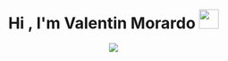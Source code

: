 
<h1 align="center"><b>Hi , I'm Valentin Morardo </b><img src="https://media.giphy.com/media/hvRJCLFzcasrR4ia7z/giphy.gif" width="35"></h1>

<p align="center">
  <a href="https://github.com/DenverCoder1/readme-typing-svg"><img src="https://readme-typing-svg.herokuapp.com?font=Time+New+Roman&color=cyan&size=25&center=true&vCenter=true&width=600&height=100&lines=Full+Stack+Developer...&hearts;++;Self-taught+Front-End+Developer,;Active+Learner/Researcher,;Love+to+learn+new+stuffs..<3"></a>
</p>


<br>



<!-- 	
## <picture><img src = "https://github.com/0xAbdulKhalid/0xAbdulKhalid/raw/main/assets/mdImages/about_me.gif" width = 50px></picture> **About me**

<picture> <img align="right" src="https://github.com/0xAbdulKhalid/0xAbdulKhalid/raw/main/assets/mdImages/Right_Side.gif" width = 250px></picture>

<br>

- A passionate Self-taught Front-end developer
- Playing CTF's at spare time
- Currently learning Web Development by Self
- Personal website [link](https://www.0xabdulkhalid.ml)
- I’m currently open for an Intern or a new job opportunity, this is [my resume](https://read.cv/0xabdulkhalid)

<br><br>

<img src="https://user-images.githubusercontent.com/73097560/115834477-dbab4500-a447-11eb-908a-139a6edaec5c.gif"><br><br>

## <img src="https://media2.giphy.com/media/QssGEmpkyEOhBCb7e1/giphy.gif?cid=ecf05e47a0n3gi1bfqntqmob8g9aid1oyj2wr3ds3mg700bl&rid=giphy.gif" width ="25"><b> Skills</b>
<br>

<p align="center">

- **Languages**:
    
    ![C](https://img.shields.io/badge/C%20-%232370ED.svg?style=for-the-badge&logo=c&logoColor=white)
    ![C++](https://img.shields.io/badge/C++%20-%2300599C.svg?style=for-the-badge&logo=c%2B%2B&logoColor=white)
    ![Python](https://img.shields.io/badge/Python%20-%2314354C.svg?style=for-the-badge&logo=python&logoColor=white)

<br>   
    
- **Front-End Development**:

   ![HTML5](https://img.shields.io/badge/HTML5%20-%23E34F26.svg?style=for-the-badge&logo=html5&logoColor=white)
   ![CSS3](https://img.shields.io/badge/CSS%20-%231572B6.svg?style=for-the-badge&logo=css3&logoColor=white)
   ![JavaScript](https://img.shields.io/badge/JavaScript%20-%23F7DF1E.svg?style=for-the-badge&logo=javascript&logoColor=black)

<br>

- **Cloud Hosting**:

    ![Github Pages](https://img.shields.io/badge/GitHub%20Pages-%23327FC7.svg?style=for-the-badge&logo=github&logoColor=white)
    
<br>

- **Softwares and Tools**:

    ![Git](https://img.shields.io/badge/git-%23F05033.svg?style=for-the-badge&logo=git&logoColor=white)
    ![GitHub](https://img.shields.io/badge/github-%23121011.svg?style=for-the-badge&logo=github&logoColor=white)
    ![Google](https://img.shields.io/badge/google-%234285F4.svg?style=for-the-badge&logo=google&logoColor=white)
    ![Visual Studio Code](https://img.shields.io/badge/Visual%20Studio%20Code-0078d7.svg?style=for-the-badge&logo=visual-studio-code&logoColor=white)
    ![Linux](https://img.shields.io/badge/Linux-FCC624?style=for-the-badge&logo=linux&logoColor=black) 

<br>

- **Extras**:

    ![Terminal](https://img.shields.io/badge/Terminal-%23054020?style=for-the-badge&logo=gnu-bash&logoColor=white)
    ![Markdown](https://img.shields.io/badge/markdown-%23000000.svg?style=for-the-badge&logo=markdown&logoColor=white)   


</p>

<br>
<br>

-----

<br>


## <img src="https://media.giphy.com/media/iY8CRBdQXODJSCERIr/giphy.gif" width="35"><b> Github Stats </b>
<br>

<div align="center">

<a href="https://github.com/0xabdulkhalid/">
  <img src="https://github-readme-stats.vercel.app/api?username=0xabdulkhalid&include_all_commits=true&count_private=true&show_icons=true&line_height=20&title_color=7A7ADB&icon_color=2234AE&text_color=D3D3D3&bg_color=0,000000,130F40" width="450"/>
  <img src="https://github-readme-stats.vercel.app/api/top-langs?username=0xabdulkhalid&show_icons=true&locale=en&layout=compact&line_height=20&title_color=7A7ADB&icon_color=2234AE&text_color=D3D3D3&bg_color=0,000000,130F40" width="375"  alt="0xabdulkhalid"/>

</a>
</div>

<br>
<br>
<br>

-----

<br>
<br>

## <b> Let's Connect..!</b><img src="https://github.com/0xAbdulKhalid/0xAbdulKhalid/raw/main/assets/mdImages/handshake.gif" width ="80">
<br>
<div align='left'>

<ul>

<li>
<a href="https://linkedin.com/in/0xabdulkhalid" target="_blank">
<img src="https://img.shields.io/badge/linkedin:  0xabdulkhalid-%2300acee.svg?color=405DE6&style=for-the-badge&logo=linkedin&logoColor=white" alt=linkedin style="margin-bottom: 5px;"/>
</a>
</li>

<br>

<li>
<a href="https://twitter.com/0xabdulkhalid" target="_blank">
<img src="https://img.shields.io/badge/twitter:  0xabdulkhalid-%2300acee.svg?color=1DA1F2&style=for-the-badge&logo=twitter&logoColor=white" alt=twitter style="margin-bottom: 5px;"/>
</a>
</li>

<br>

<li>
<a href="mailto:0xabdulkhalid@gmail.com" target="_blank">
<img src="https://img.shields.io/badge/gmail:  0xabdulkhalid-%23EA4335.svg?style=for-the-badge&logo=gmail&logoColor=white" t=mail style="margin-bottom: 5px;" />
</a>
</li>
	
</ul>
</div>

<br>
<img src="https://user-images.githubusercontent.com/73097560/115834477-dbab4500-a447-11eb-908a-139a6edaec5c.gif">
<br>
<br>
<br>

<div align='center'>

## <b>السَّلاَمُ عَلَيْكُمْ وَرَحْمَةُ اللهِ وَبَرَكَاتُهُ...✨</b>

</div>
<br>
<br>
<br>
<br>

---

<br>

Credit: [Abdul Khalid](https://github.com/0xabdulkhalid)

Last Edited on: 09/11/2022 -->
